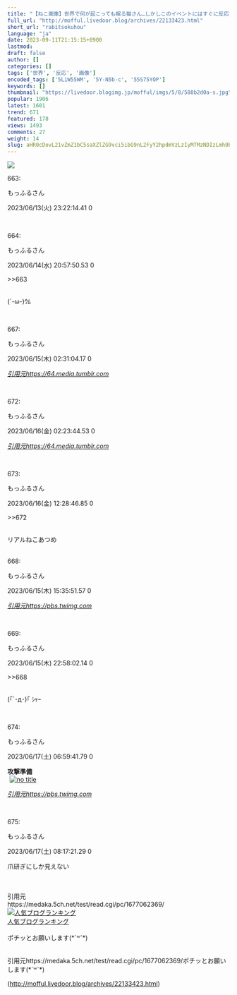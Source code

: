 ```yaml
---
title: "【ねこ画像】世界で何が起こっても眠る猫さん…しかしこのイベントにはすぐに反応できるようですねwww : もっふるちゃんねる"
full_url: "http://mofful.livedoor.blog/archives/22133423.html"
short_url: "rabitsokuhou"
language: "ja"
date: 2023-09-11T21:15:15+0900
lastmod: 
draft: false
author: []
categories: []
tags: ['世界', '反応', '画像']
encoded_tags: ['5LiW55WM', '5Y-N5b-c', '55S75YOP']
keywords: []
thumbnail: "https://livedoor.blogimg.jp/mofful/imgs/5/8/588b2d0a-s.jpg"
popular: 1906
latest: 1601
trend: 671
featured: 178
views: 1493
comments: 27
weight: 14
slug: aHR0cDovL21vZmZ1bC5saXZlZG9vci5ibG9nL2FyY2hpdmVzLzIyMTMzNDIzLmh0bWw=
---
```


![](https://livedoor.blogimg.jp/mofful/imgs/5/8/588b2d0a-s.jpg)

<div><p class='t_h'>663: <p>もっふるさん</p> <p>2023/06/13(火) 23:22:14.41 0</p></p><p class='t_h'><br></p> <p class='t_h t_i'>664: <p>もっふるさん</p> <p> 2023/06/14(水) 20:57:50.53 0</p></p> <p class='t_b t_i'> <p class='anchor'>>>663</p> <br> (´-ω-)ｳﾑ </p><br> <p class='t_h'>667: <p>もっふるさん</p> <p> 2023/06/15(木) 02:31:04.17 0</p></p> <a href='https://64.media.tumblr.com/c9c0b2d969f05bdddc6ca74bd821154a/7691fe5d4bba1e78-f2/s1280x1920/a12fa5426f5d74a8ea65a41359a6edde491d1453.jpg' target='_blank' title=''><i><p>引用元https://64.media.tumblr.com<br></p></i></a><br><p class='t_h'>672: <p>もっふるさん</p> <p>2023/06/16(金) 02:23:44.53 0</p></p><a href='https://64.media.tumblr.com/9c59aecfab470de351353dd35cd8db8b/7e62328f8f8e501f-8c/s1280x1920/70d4880ee2a45ef7661a3a8b4e0a01d3ad9d6ea6.jpg' target='_blank' title=''><i><p>引用元https://64.media.tumblr.com<br></p></i></a><br><p class='t_h t_i'>673: <p>もっふるさん</p> <p>2023/06/16(金) 12:28:46.85 0</p></p><p class='t_b t_i'><p class='anchor'>>>672</p><br>リアルねこあつめ</p> <p class='t_h'><br>668: <p>もっふるさん</p> <p> 2023/06/15(木) 15:35:51.57 0</p></p> <a href='https://pbs.twimg.com/media/FynHRIcaEAA70Vv.jpg' target='_blank' title=''><i><p>引用元https://pbs.twimg.com<br></p></i></a><br> <p class='t_h t_i'>669: <p>もっふるさん</p> <p> 2023/06/15(木) 22:58:02.14 0</p></p> <p class='t_b t_i'> <p class='anchor'>>>668</p> <br> (｢´･д･)｢ ｼｬｰ</p><br> <p class='t_h'>674: <p>もっふるさん</p> <p> 2023/06/17(土) 06:59:41.79 0</p></p> <b> 攻撃準備 </b><br><a target='_blank' href='https://livedoor.blogimg.jp/mofful/imgs/2/3/232b6e3e.jpg'><img hspace='5' border='0' class='image pict' alt='no title' src='https://livedoor.blogimg.jp/mofful/imgs/2/3/232b6e3e-s.jpg'></a><br> <a href='https://pbs.twimg.com/media/Fyq7dyMaIAQa5gO.jpg' target='_blank' title=''><i><p>引用元https://pbs.twimg.com<br></p></i></a><br> <p class='t_h'>675: <p>もっふるさん</p> <p> 2023/06/17(土) 08:17:21.29 0</p></p> <p class='t_b'> 爪研ぎにしか見えない </p><br> <br>引用元<br>https://medaka.5ch.net/test/read.cgi/pc/1677062369/<br><a href='//blog.with2.net/link/?2036932'><img src='https://blog.with2.net/img/banner/banner_21.gif' title='人気ブログランキング'></a><br><a href='//blog.with2.net/link/?2036932'>人気ブログランキング</a><br><br>ポチッとお願いします(*´꒳`*)<br><br><img border='0' width='1' height='1' src='https://www11.a8.net/0.gif?a8mat=3BDUGQ+4RHMA+2HOM+BS629' alt=''> <p>引用元https://medaka.5ch.net/test/read.cgi/pc/1677062369/ポチッとお願いします(*´꒳`*)</p></div>

(http://mofful.livedoor.blog/archives/22133423.html)
